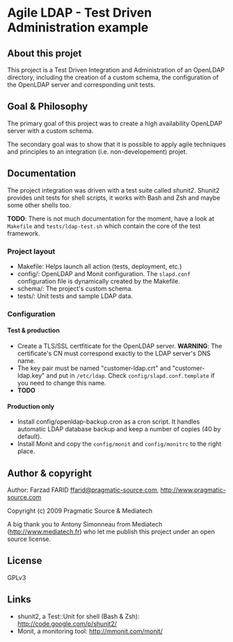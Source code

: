 Agile LDAP - Test Driven Administration example
===============================================


About this projet
-----------------

This project is a Test Driven Integration and Administration of an OpenLDAP directory, including the
creation of a custom schema, the configuration of the OpenLDAP server and corresponding unit tests.

Goal & Philosophy
-----------------

The primary goal of this project was to create a high availability OpenLDAP server with a custom
schema.

The secondary goal was to show that it is possible to apply agile techniques and principles to an
integration (i.e. non-developement) projet.

Documentation
-------------

The project integration was driven with a test suite called *shunit2*. Shunit2 provides unit tests
for shell scripts, it works with Bash and Zsh and maybe some other shells too.

**TODO**: There is not much documentation for the moment, have a look at `Makefile` and 
`tests/ldap-test.sh` which contain the core of the test framework.

### Project layout

-  Makefile: Helps launch all action (tests, deployment, etc.)
-  config/: OpenLDAP and Monit configuration. The `slapd.conf` configuration file is
   dynamically created by the Makefile.
-  schema/: The project's custom schema.
-  tests/: Unit tests and sample LDAP data.

### Configuration

#### Test & production

-  Create a TLS/SSL certfiticate for the OpenLDAP server. **WARNING**: The certificate's CN must correspond
   exactly to the LDAP server's DNS name.
-  The key pair must be named "customer-ldap.crt" and "customer-ldap.key" and put in `/etc/ldap`. Check `config/slapd.conf.template`
   if you need to change this name.
-  **TODO**

#### Production only

-  Install config/openldap-backup.cron as a cron script. It handles automatic LDAP database backup and
   keep a number of copies (40 by default).
-  Install Monit and copy the `config/monit` and `config/monitrc` to the right place.


Author & copyright
------------------

Author: Farzad FARID <ffarid@pragmatic-source.com>, <http://www.pragmatic-source.com>

Copyright (c) 2009 Pragmatic Source & Mediatech

A big thank you to Antony Simonneau from Mediatech (http://www.mediatech.fr)
who let me publish this project under an open source license.

License
-------

GPLv3

Links
-----

-  shunit2, a Test::Unit for shell (Bash & Zsh): http://code.google.com/p/shunit2/
-  Monit, a monitoring tool: http://mmonit.com/monit/

